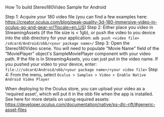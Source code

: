 How To build Stereo180Video Sample for Android

Step 1: Acquire your 180 video file (you can find a few examples here: https://creator.oculus.com/blog/peak-quality-3d-180-immersive-video-in-oculus-go-and-gear-vr/?locale=en_US)
Step 2: Either place you video in StreamingAssets (if the file size is < 1gb), or push the video to you device into the obb directory for your application:
	`adb push <video file> /sdcard/Android/obb/<your package name>/`
Step 3: Open the Stereo180Video scene. You will need to populate "Movie Name" field of the "MoviePlayer" object's SampleMoviePlayer component with your video path. If the file is in StreamingAssets, you can just put in the video name. If you pushed your video to your device, enter: `file:///sdcard/Android/obb/<your package name>/<your video file>`
Step 4: From the menu, select `Oculus > Samples > Video > Enable Native Android Video Player`

When deploying to the Oculus store, you can upload your video as a 'required asset', which will put it in the obb file when the app is installed. See here for more details on using required assets: https://developer.oculus.com/documentation/native/ps-dlc-rift/#generic-asset-files
